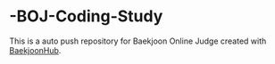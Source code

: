# -BOJ-Coding-Study
This is a auto push repository for Baekjoon Online Judge created with [BaekjoonHub](https://github.com/BaekjoonHub/BaekjoonHub).
